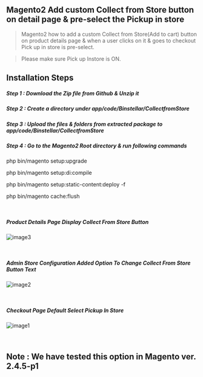 ## Magento2 Add custom Collect from Store button on detail page & pre-select the Pickup in store

> Magento2 how to add a custom Collect from Store(Add to cart) button on product details page & when a user clicks on it & goes to checkout Pick up in store is pre-select.

> Please make sure Pick up Instore is ON.

## Installation Steps

##### Step 1 : Download the Zip file from Github & Unzip it
##### Step 2 : Create a directory under app/code/Binstellar/CollectfromStore
##### Step 3 : Upload the files & folders from extracted package to app/code/Binstellar/CollectfromStore
##### Step 4 : Go to the Magento2 Root directory & run following commands

php bin/magento setup:upgrade 

php bin/magento setup:di:compile

php bin/magento setup:static-content:deploy -f

php bin/magento cache:flush

&nbsp;
&nbsp;

##### Product Details Page Display Collect From Store Button
![image3](https://user-images.githubusercontent.com/123800304/216258059-2438f83b-02b8-4ba6-9645-c9a11cdd3dff.png)

&nbsp;
&nbsp;

##### Admin Store Configuration Added Option To Change Collect From Store Button Text
![image2](https://user-images.githubusercontent.com/123800304/216258532-434333c2-079b-41d9-b595-12538e567c33.png)

&nbsp;
&nbsp;

##### Checkout Page Default Select Pickup In Store
![image1](https://user-images.githubusercontent.com/123800304/216258732-aee124d4-876e-4aa9-9bdf-268a92f5f9c6.png)


&nbsp;
&nbsp;

## Note : We have tested this option in Magento ver. 2.4.5-p1
